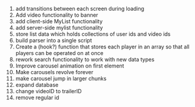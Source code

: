 1. add transitions between each screen during loading
   <!-- 2. collect trailer information and store it on node server -->
2. Add video functionality to banner
   <!-- 4. Add search functionality -->
3. add client-side MyList functionality
4. add server-side mylist functionality
   <!-- 7. create compact nav bar for nav buttons -->
   <!-- 8. finish account page -->
5. store list data which holds collections of user ids and video ids
   <!-- ... and video data -->
      <!-- 10. convert auth to context api -->
      <!-- 6. redownload trailers to get genres -->
6. build parser into a single script
7. Create a (hook?) function that stores each player in an array so that all players can be operated on at once
8. rework search functionality to work with new data types
9. Improve carousel animation on first element
10. Make carousels revolve forever
11. make carousel jump in larger chunks
12. expand database
13. change videoID to trailerID
14. remove regular id
